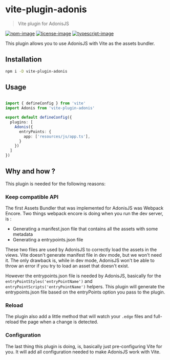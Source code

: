# vite-plugin-adonis
> Vite plugin for AdonisJS

[![npm-image]][npm-url] [![license-image]][license-url] [![typescript-image]][typescript-url]

This plugin allows you to use AdonisJS with Vite as the assets bundler.

## Installation

```bash
npm i -D vite-plugin-adonis
```

## Usage

```ts

import { defineConfig } from 'vite'
import Adonis from 'vite-plugin-adonis'

export default defineConfig({
  plugins: [
    Adonis({
      entryPoints: {
        app: ['resources/js/app.ts'],
      }
    })
  ]
})
```

## Why and how ? 

This plugin is needed for the following reasons:

### Keep compatible API

The first Assets Bundler that was implemented for AdonisJS was Webpack Encore. Two things webpack encore is doing when you run the dev server, is :
- Generating a manifest.json file that contains all the assets with some metadata
- Generating a entrypoints.json file

These two files are used by AdonisJS to correctly load the assets in the views. Vite doesn't generate manifest file in dev mode, but we won't need it. The only drawback is, while in dev mode, AdonisJS won't be able to throw an error if you try to load an asset that doesn't exist.

However the entrypoints.json file is needed by AdonisJS, basically for the `entryPointStyles('entryPointName')` and `entryPointScripts('entryPointName')` helpers. This plugin will generate the entrypoints.json file based on the entryPoints option you pass to the plugin.

### Reload

The plugin also add a little method that will watch your `.edge` files and full-reload the page when a change is detected. 

### Configuration

The last thing this plugin is doing, is, basically just pre-configuring Vite for you. It will add all configuration needed to make AdonisJS work with Vite.

[npm-image]: https://img.shields.io/npm/v/@adonisjs/vite-plugin-adonis.svg?style=for-the-badge&logo=npm
[npm-url]: https://npmjs.org/package/vite-plugin-adonis "npm"

[license-image]: https://img.shields.io/npm/l/@adonisjs/vite-plugin-adonis?color=blueviolet&style=for-the-badge
[license-url]: LICENSE.md "license"

[typescript-image]: https://img.shields.io/badge/Typescript-294E80.svg?style=for-the-badge&logo=typescript
[typescript-url]:  "typescript"
